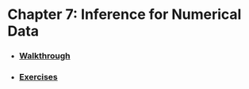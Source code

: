 # Chapter 7: Inference for Numerical Data

* ### [Walkthrough](https://github.com/RiccardoMPesce/OpenIntro-Statistics-Excercises/tree/main/chapter7/chapter7_walkthrough.ipynb)
* ### [Exercises](https://github.com/RiccardoMPesce/OpenIntro-Statistics-Excercises/tree/main/chapter7/chapter7_exercises.ipynb)